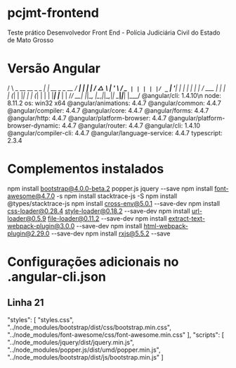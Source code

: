 # pcjmt-frontend
 Teste prático Desenvolvedor Front End - Polícia Judiciária Civil do Estado de Mato Grosso

# Versão Angular
   / \   _ __   __ _ _   _| | __ _ _ __     / ___| |   |_ _|
  / △ \ | '_ \ / _` | | | | |/ _` | '__|   | |   | |    | |
 / ___ \| | | | (_| | |_| | | (_| | |      | |___| |___ | |
/_/   \_\_| |_|\__, |\__,_|_|\__,_|_|       \____|_____|___|
               |___/
@angular/cli: 1.4.10\n
node: 8.11.2
os: win32 x64
@angular/animations: 4.4.7
@angular/common: 4.4.7
@angular/compiler: 4.4.7
@angular/core: 4.4.7
@angular/forms: 4.4.7
@angular/http: 4.4.7
@angular/platform-browser: 4.4.7
@angular/platform-browser-dynamic: 4.4.7
@angular/router: 4.4.7
@angular/cli: 1.4.10
@angular/compiler-cli: 4.4.7
@angular/language-service: 4.4.7
typescript: 2.3.4

# Complementos instalados
npm install bootstrap@4.0.0-beta.2 popper.js jquery --save
npm install font-awesome@4.7.0 -s
npm install stacktrace-js -S
npm install @types/stacktrace-js
npm install cross-env@5.0.1 --save-dev
npm install css-loader@0.28.4 style-loader@0.18.2 --save-dev
npm install url-loader@0.5.9 file-loader@0.11.2 --save-dev
npm install extract-text-webpack-plugin@3.0.0 --save-dev
npm install html-webpack-plugin@2.29.0 --save-dev
npm install rxjs@5.5.2 --save

# Configurações adicionais no .angular-cli.json
## Linha 21
"styles": [
    "styles.css",
    "../node_modules/bootstrap/dist/css/bootstrap.min.css",
    "../node_modules/font-awesome/css/font-awesome.min.css"
],
"scripts": [
    "../node_modules/jquery/dist/jquery.min.js",
    "../node_modules/popper.js/dist/umd/popper.min.js",
    "../node_modules/bootstrap/dist/js/bootstrap.min.js"
]